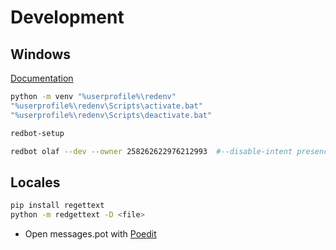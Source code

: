 # Development

## Windows

[Documentation](https://docs.discord.red/en/stable/install_windows.html)

```bash
python -m venv "%userprofile%\redenv"
"%userprofile%\redenv\Scripts\activate.bat"
"%userprofile%\redenv\Scripts\deactivate.bat"

redbot-setup

redbot olaf --dev --owner 258262622976212993  #--disable-intent presences
```

## Locales

```bash
pip install regettext
python -m redgettext -D <file>
```

* Open messages.pot with [Poedit](https://poedit.net/)
